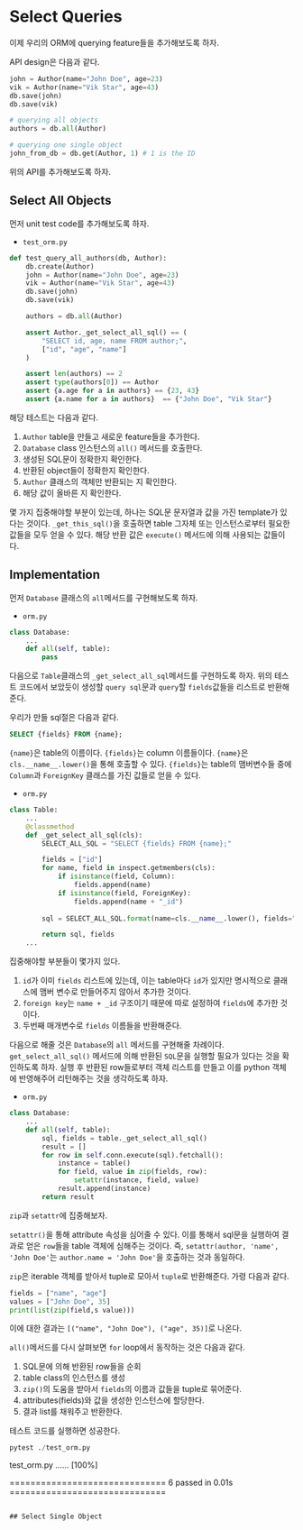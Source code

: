 # Select Queries

이제 우리의 ORM에 querying feature들을 추가해보도록 하자.

API design은 다음과 같다.

```py
john = Author(name="John Doe", age=23)
vik = Author(name="Vik Star", age=43)
db.save(john)
db.save(vik)

# querying all objects
authors = db.all(Author)

# querying one single object
john_from_db = db.get(Author, 1) # 1 is the ID
```
위의 API를 추가해보도록 하자.

## Select All Objects
먼저 unit test code를 추가해보도록 하자.

- `test_orm.py`
```py
def test_query_all_authors(db, Author):
    db.create(Author)
    john = Author(name="John Doe", age=23)
    vik = Author(name="Vik Star", age=43)
    db.save(john)
    db.save(vik)

    authors = db.all(Author)

    assert Author._get_select_all_sql() == (
        "SELECT id, age, name FROM author;",
        ["id", "age", "name"]
    )

    assert len(authors) == 2
    assert type(authors[0]) == Author
    assert {a.age for a in authors} == {23, 43}
    assert {a.name for a in authors}  == {"John Doe", "Vik Star"}
```
해당 테스트는 다음과 같다.

1. `Author` table을 만들고 새로운 feature들을 추가한다.
2. `Database` class 인스턴스의 `all()` 메서드를 호출한다. 
3. 생성된 SQL문이 정확한지 확인한다.
4. 반환된 object들이 정확한지 확인한다.
5. `Author` 클래스의 객체만 반환되는 지 확인한다.
6. 해당 값이 올바른 지 확인한다.

몇 가지 집중해야할 부분이 있는데, 하나는 SQL문 문자열과 값을 가진 template가 있다는 것이다. `_get_this_sql()`을 호출하면 table 그자체 또는 인스턴스로부터 필요한 값들을 모두 얻을 수 있다. 해당 반환 값은 `execute()` 메서드에 의해 사용되는 값들이다.

## Implementation
먼저 `Database` 클래스의 `all`메서드를 구현해보도록 하자.

- `orm.py`
```py
class Database:
    ...
    def all(self, table):
        pass
```

다음으로 `Table`클래스의 `_get_select_all_sql`메서드를 구현하도록 하자. 위의 테스트 코드에서 보았듯이 생성할 `query sql`문과 `query`할 `fields`값들을 리스트로 반환해준다.

우리가 만들 sql절은 다음과 같다.
```sql
SELECT {fields} FROM {name};
```
`{name}`은 table의 이름이다. `{fields}`는 column 이름들이다. `{name}`은 `cls.__name__.lower()`을 통해 호출할 수 있다. `{fields}`는 table의 맴버변수들 중에 `Column`과 `ForeignKey` 클래스를 가진 값들로 얻을 수 있다.


- `orm.py`
```py
class Table:
    ...   
    @classmethod
    def _get_select_all_sql(cls):
        SELECT_ALL_SQL = "SELECT {fields} FROM {name};"

        fields = ["id"]
        for name, field in inspect.getmembers(cls):
            if isinstance(field, Column):
                fields.append(name)
            if isinstance(field, ForeignKey):
                fields.append(name + "_id")
        
        sql = SELECT_ALL_SQL.format(name=cls.__name__.lower(), fields=", ".join(fields))

        return sql, fields
    ...
```

집중해야할 부분들이 몇가지 있다.

1. `id`가 이미 `fields` 리스트에 있는데, 이는 table마다 `id`가 있지만 명시적으로 클래스에 맴버 변수로 만들어주지 않아서 추가한 것이다.
2. `foreign key`는 `name + _id` 구조이기 때문에 따로 설정하여 `fields`에 추가한 것이다.
3. 두번째 매개변수로 `fields` 이름들을 반환해준다.

다음으로 해줄 것은 `Database`의 `all` 메서드를 구현해줄 차례이다. `get_select_all_sql()` 메서드에 의해 반환된 `SQL`문을 실행할 필요가 있다는 것을 확인하도록 하자. 실행 후 반환된 row들로부터 객체 리스트를 만들고 이를 python 객체에 반영해주어 리턴해주는 것을 생각하도록 하자.

- `orm.py`
```py
class Database:
    ...
    def all(self, table):
        sql, fields = table._get_select_all_sql()
        result = []
        for row in self.conn.execute(sql).fetchall():
            instance = table()
            for field, value in zip(fields, row):
                setattr(instance, field, value)
            result.append(instance)
        return result
```
`zip`과 `setattr`에 집중해보자.

`setattr()`을 통해 attribute 속성을 심어줄 수 있다. 이를 통해서 sql문을 실행하여 결과로 얻은 `row`들을 table 객체에 심해주는 것이다. 즉, `setattr(author, 'name', 'John Doe'`는 `author.name = 'John Doe'`을 호출하는 것과 동일하다. 

`zip`은 iterable 객체를 받아서 tuple로 모아서 `tuple`로 반환해준다. 가령 다음과 같다.

```py
fields = ["name", "age"]
values = ["John Doe", 35]
print(list(zip(field,s value)))
```
이에 대한 결과는 `[("name", "John Doe"), ("age", 35)]`로 나온다.

`all()`메서드를 다시 살펴보면 `for` loop에서 동작하는 것은 다음과 같다.

1. SQL문에 의해 반환된 row들을 순회
2. table class의 인스턴스를 생성
3. `zip()`의 도움을 받아서 `fields`의 이름과 값들을 tuple로 묶어준다.
4. attributes(fields)와 값을 생성한 인스턴스에 할당한다.
5. 결과 list를 채워주고 반환한다.

테스트 코드를 실행하면 성공한다.

```py
pytest ./test_orm.py

```
test_orm.py ......                                                      [100%]

============================== 6 passed in 0.01s ==============================
```

## Select Single Object
